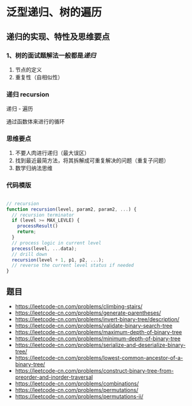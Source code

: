 # 泛型递归、树的遍历

## 递归的实现、特性及思维要点

### 1、树的面试题解法一般都是*递归*

1. 节点的定义
2. 重复性（自相似性）

### 递归 recursion

递归 - 遍历

通过函数体来进行的循环

### 思维要点

1. 不要人肉进行递归（最大误区）
2. 找到最近最简方法，将其拆解成可重复解决的问题（重复子问题）
3. 数学归纳法思维

### 代码模版

```js

// recursion
function recursion(level, param2, param2, ...) {
  // recursion terminator
  if (level >= MAX_LEVLE) {
    processResult()
    return;
  }
  // process logic in current level
  precess(level, ...data);
  // drill down
  recursion(level + 1, p1, p2, ...);
  // reverse the current level status if needed
}
```

## 题目

- https://leetcode-cn.com/problems/climbing-stairs/
- https://leetcode-cn.com/problems/generate-parentheses/
- https://leetcode-cn.com/problems/invert-binary-tree/description/
- https://leetcode-cn.com/problems/validate-binary-search-tree
- https://leetcode-cn.com/problems/maximum-depth-of-binary-tree
- https://leetcode-cn.com/problems/minimum-depth-of-binary-tree
- https://leetcode-cn.com/problems/serialize-and-deserialize-binary-tree/
- https://leetcode-cn.com/problems/lowest-common-ancestor-of-a-binary-tree/
- https://leetcode-cn.com/problems/construct-binary-tree-from-preorder-and-inorder-traversal
- https://leetcode-cn.com/problems/combinations/
- https://leetcode-cn.com/problems/permutations/
- https://leetcode-cn.com/problems/permutations-ii/
